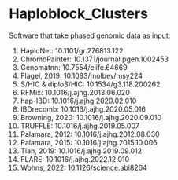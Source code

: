 # Haploblock_Clusters

Software that take phased genomic data as input: 

1. HaploNet: 10.1101/gr.276813.122
2. ChromoPainter: 10.1371/journal.pgen.1002453
3. Genomatnn: 10.7554/elife.64669
4. Flagel, 2019: 10.1093/molbev/msy224
5. S/HIC & diploS/HIC: 10.1534/g3.118.200262
6. RFMix: 10.1016/j.ajhg.2013.06.020
7. hap-IBD: 10.1016/j.ajhg.2020.02.010
8. IBDrecomb: 10.1016/j.ajhg.2020.05.016
9. Browning, 2020: 10.1016/j.ajhg.2020.09.010
10. TRUFFLE: 10.1016/j.ajhg.2019.05.007
11. Palamara, 2012: 10.1016/j.ajhg.2012.08.030
12. Palamara, 2015: 10.1016/j.ajhg.2015.10.006
13. Tian, 2019: 10.1016/j.ajhg.2019.09.012
14. FLARE: 10.1016/j.ajhg.2022.12.010
15. Wohns, 2022: 10.1126/science.abi8264
